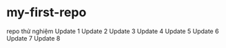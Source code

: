 # my-first-repo
repo thử nghiệm
Update 1
Update 2
Update 3
Update 4
Update 5
Update 6
Update 7
Update 8
